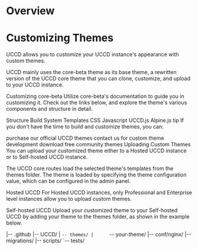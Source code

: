 # Overview

# Customizing Themes
UCCD allows you to customize your UCCD instance's appearance with custom themes.

UCCD mainly uses the core-beta theme as its base theme, a rewritten version of the UCCD core theme that you can clone, customize, and upload to your UCCD instance.

Customizing core-beta
Utilize core-beta's documentation to guide you in customizing it. Check out the links below, and explore the theme's various components and structure in detail.

Structure
Build System
Templates
CSS
Javascript
UCCD.js
Alpine.js
tip
If you don't have the time to build and customize themes, you can:

purchase our official UCCD themes
contact us for custom theme development
download free community themes
Uploading Custom Themes
You can upload your customized theme either to a Hosted UCCD instance or to Self-hosted UCCD instance.

The UCCD core routes load the selected theme's templates from the themes folder. The theme is loaded by specifying the theme configuration value, which can be configured in the admin panel.

Hosted UCCD
For Hosted UCCD instances, only Professional and Enterprise level instances allow you to upload custom themes.

Self-hosted UCCD
Upload your customized theme to your Self-hosted UCCD by adding your theme to the themes folder, as shown in the example below.

|-- .github
|-- UCCD/
|   `-- themes/
|      `-- your-theme/
|-- conf/nginx/
|-- migrations/
|-- scripts/
`-- tests/
